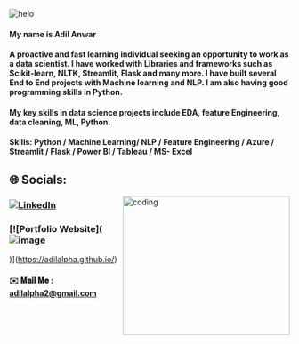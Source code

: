 
![helo](https://user-images.githubusercontent.com/89390696/197391947-44073cab-ffa1-4f6f-b0e9-a541afc7254a.gif)

#### My name is Adil Anwar
#### A proactive and fast learning individual seeking an opportunity to work as a data scientist. I have worked with Libraries and frameworks such as Scikit-learn, NLTK, Streamlit, Flask and many more. I have built several End to End projects with Machine learning and NLP. I am also having good programming skills in Python.

#### My key skills in data science projects include EDA, feature Engineering, data cleaning, ML, Python.

#### Skills: Python / Machine Learning/ NLP / Feature Engineering / Azure / Streamlit / Flask / Power BI / Tableau / MS- Excel

## 🌐 Socials:
<img align="right" alt = "coding" height ="250" width="300" src="https://user-images.githubusercontent.com/89390696/197447346-2014f1c5-2dee-4be7-9c0c-bdab254a3291.gif">

### [![LinkedIn](https://img.shields.io/badge/LinkedIn-%230077B5.svg?logo=linkedin&logoColor=white)](https://www.linkedin.com/in/adil-anwar-1b480b106)
### [![Portfolio Website](![image](https://user-images.githubusercontent.com/93968656/198863635-edf3fa31-37fa-4286-ae23-f65c1e3233ac.png)
)](https://adilalpha.github.io/) 
 
#### ✉️ 𝐌𝐚𝐢𝐥 𝐌𝐞 : adilalpha2@gmail.com




